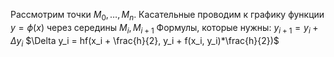 Рассмотрим точки $M_0, \dots, M_n$.
Касательные проводим к графику функции $y = \phi(x)$ через середины $M_i, M_{i+1}$
Формулы, которые нужны:
$y_{i+1} = y_i + \Delta y_i$
$\Delta y_i = hf(x_i + \frac{h}{2}, y_i + f(x_i, y_i)*\frac{h}{2})$
